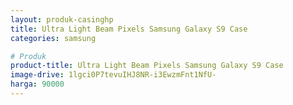 ```yaml
---
layout: produk-casinghp
title: Ultra Light Beam Pixels Samsung Galaxy S9 Case
categories: samsung

# Produk
product-title: Ultra Light Beam Pixels Samsung Galaxy S9 Case
image-drive: 1lgci0P7tevuIHJ8NR-i3EwzmFnt1NfU-
harga: 90000
---
```

